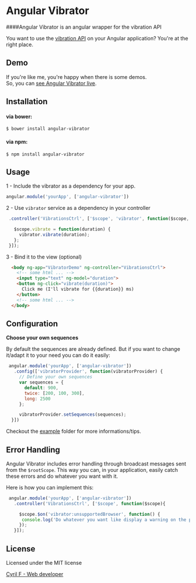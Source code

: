 # Angular Vibrator

####Angular Vibrator is an angular wrapper for the vibration API

You want to use the [vibration API](http://www.w3.org/TR/vibration/) on your Angular application? You're at the right place.

## Demo

If you're like me, you're happy when there is some demos.
<br>
So, you can [see Angular Vibrator live](http://angular-vibrator.cyrilf.com/).

## Installation

#### via bower:
```
$ bower install angular-vibrator
```
#### via npm:
```
$ npm install angular-vibrator
```

## Usage

1 - Include the vibrator as a dependency for your app.

```js
angular.module('yourApp', ['angular-vibrator'])
```

2 - Use `vibrator` service as a dependency in your controller

```js
 .controller('VibrationsCtrl', ['$scope', 'vibrator', function($scope, vibrator){

   $scope.vibrate = function(duration) {
     vibrator.vibrate(duration);
   };
 }]);
```

3 - Bind it to the view (optional)

```html
  <body ng-app="VibratorDemo" ng-controller="VibrationsCtrl">
    <!-- some html ... -->
    <input type="text" ng-model="duration">
    <button ng-click="vibrate(duration)">
      Click me (I'll vibrate for {{duration}} ms)
    </button>
    <!-- some html ... -->
  </body>
```

## Configuration

**Choose your own sequences**

By default the sequences are already defined. But if you want to change it/adapt it to your need you can do it easily:

```js
 angular.module('yourApp', ['angular-vibrator'])
   .config(['vibratorProvider', function(vibratorProvider) {
     // Define your own sequences
     var sequences = {
       default: 900,
       twice: [200, 100, 300],
       long: 2500
     };

     vibratorProvider.setSequences(sequences);
  }])
 ```

Checkout the [example](https://github.com/cyrilf/angular-vibrator/tree/master/example) folder for more informations/tips.

## Error Handling

Angular Vibrator includes error handling through broadcast messages sent from the `$rootScope`. This way you can, in your application, easily catch these errors and do whatever you want with it.

Here is how you can implement this:

```js
 angular.module('yourApp', ['angular-vibrator'])
   .controller('VibrationsCtrl', ['$scope', function($scope){

     $scope.$on('vibrator:unsupportedBrowser', function() {
      console.log('Do whatever you want like display a warning on the page');
     });
   }]);
```

## License

  Licensed under the MIT license

[Cyril F - Web developer](http://cyrilf.com)
